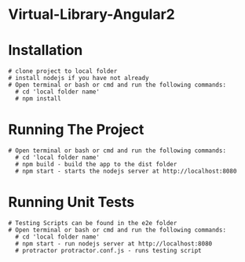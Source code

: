 # Virtual-Library-Angular2

# Installation
    # clone project to local folder
    # install nodejs if you have not already
    # Open terminal or bash or cmd and run the following commands:
      # cd 'local folder name'
      # npm install

# Running The Project
    # Open terminal or bash or cmd and run the following commands:
      # cd 'local folder name'
      # npm build - build the app to the dist folder
      # npm start - starts the nodejs server at http://localhost:8080

# Running Unit Tests
    # Testing Scripts can be found in the e2e folder
    # Open terminal or bash or cmd and run the following commands:
      # cd 'local folder name'
      # npm start - run nodejs server at http://localhost:8080
      # protractor protractor.conf.js - runs testing script





